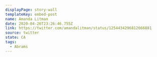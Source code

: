 ```yaml
---
displayPage: story-wall
templateKey: embed-post
name: Amanda Litman
date: 2020-04-26T23:26:46.755Z
link: https://twitter.com/amandalitman/status/1254434296812666881
source: twitter
state: CA
tags:
  - Abrams
---
```


